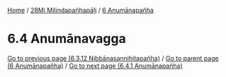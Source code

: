 
[Home](/) / [28Mi Milindapañhapāḷi](../../28Mi.md) / [6 Anumānapañha](../6.md)

# 6.4 Anumānavagga


[Go to previous page (6.3.12 Nibbānasannihitapañha)](6.3/6.3.12.md) / [Go to parent page (6 Anumānapañha)](../6.md) / [Go to next page (6.4.1 Anumānapañha)](6.4/6.4.1.md)


